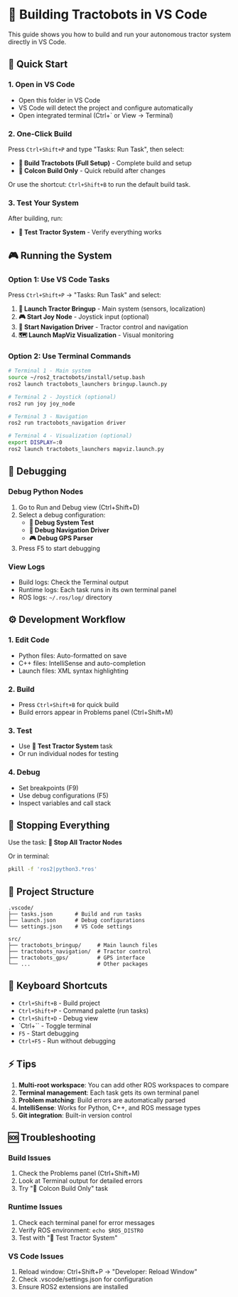 # 🚜 Building Tractobots in VS Code

This guide shows you how to build and run your autonomous tractor system directly in VS Code.

## 🚀 Quick Start

### 1. Open in VS Code
- Open this folder in VS Code
- VS Code will detect the project and configure automatically
- Open integrated terminal (Ctrl+` or View → Terminal)

### 2. One-Click Build
Press `Ctrl+Shift+P` and type "Tasks: Run Task", then select:
- **🚜 Build Tractobots (Full Setup)** - Complete build and setup
- **🔨 Colcon Build Only** - Quick rebuild after changes

Or use the shortcut: `Ctrl+Shift+B` to run the default build task.

### 3. Test Your System
After building, run:
- **🧪 Test Tractor System** - Verify everything works

## 🎮 Running the System

### Option 1: Use VS Code Tasks
Press `Ctrl+Shift+P` → "Tasks: Run Task" and select:

1. **🚀 Launch Tractor Bringup** - Main system (sensors, localization)
2. **🎮 Start Joy Node** - Joystick input (optional)
3. **🧭 Start Navigation Driver** - Tractor control and navigation
4. **🗺️ Launch MapViz Visualization** - Visual monitoring

### Option 2: Use Terminal Commands
```bash
# Terminal 1 - Main system
source ~/ros2_tractobots/install/setup.bash
ros2 launch tractobots_launchers bringup.launch.py

# Terminal 2 - Joystick (optional)
ros2 run joy joy_node

# Terminal 3 - Navigation
ros2 run tractobots_navigation driver

# Terminal 4 - Visualization (optional)
export DISPLAY=:0
ros2 launch tractobots_launchers mapviz.launch.py
```

## 🐛 Debugging

### Debug Python Nodes
1. Go to Run and Debug view (Ctrl+Shift+D)
2. Select a debug configuration:
   - **🧪 Debug System Test**
   - **🧭 Debug Navigation Driver** 
   - **🎮 Debug GPS Parser**
3. Press F5 to start debugging

### View Logs
- Build logs: Check the Terminal output
- Runtime logs: Each task runs in its own terminal panel
- ROS logs: `~/.ros/log/` directory

## ⚙️ Development Workflow

### 1. Edit Code
- Python files: Auto-formatted on save
- C++ files: IntelliSense and auto-completion
- Launch files: XML syntax highlighting

### 2. Build
- Press `Ctrl+Shift+B` for quick build
- Build errors appear in Problems panel (Ctrl+Shift+M)

### 3. Test
- Use **🧪 Test Tractor System** task
- Or run individual nodes for testing

### 4. Debug
- Set breakpoints (F9)
- Use debug configurations (F5)
- Inspect variables and call stack

## 🛑 Stopping Everything

Use the task: **🛑 Stop All Tractor Nodes**

Or in terminal:
```bash
pkill -f 'ros2|python3.*ros'
```

## 📁 Project Structure

```
.vscode/
├── tasks.json       # Build and run tasks
├── launch.json      # Debug configurations  
└── settings.json    # VS Code settings

src/
├── tractobots_bringup/     # Main launch files
├── tractobots_navigation/  # Tractor control
├── tractobots_gps/         # GPS interface
└── ...                     # Other packages
```

## 🔧 Keyboard Shortcuts

- `Ctrl+Shift+B` - Build project
- `Ctrl+Shift+P` - Command palette (run tasks)
- `Ctrl+Shift+D` - Debug view
- `Ctrl+`` - Toggle terminal
- `F5` - Start debugging
- `Ctrl+F5` - Run without debugging

## ⚡ Tips

1. **Multi-root workspace**: You can add other ROS workspaces to compare
2. **Terminal management**: Each task gets its own terminal panel
3. **Problem matching**: Build errors are automatically parsed
4. **IntelliSense**: Works for Python, C++, and ROS message types
5. **Git integration**: Built-in version control

## 🆘 Troubleshooting

### Build Issues
1. Check the Problems panel (Ctrl+Shift+M)
2. Look at Terminal output for detailed errors
3. Try "🔨 Colcon Build Only" task

### Runtime Issues  
1. Check each terminal panel for error messages
2. Verify ROS environment: `echo $ROS_DISTRO`
3. Test with "🧪 Test Tractor System"

### VS Code Issues
1. Reload window: Ctrl+Shift+P → "Developer: Reload Window"
2. Check .vscode/settings.json for configuration
3. Ensure ROS2 extensions are installed

